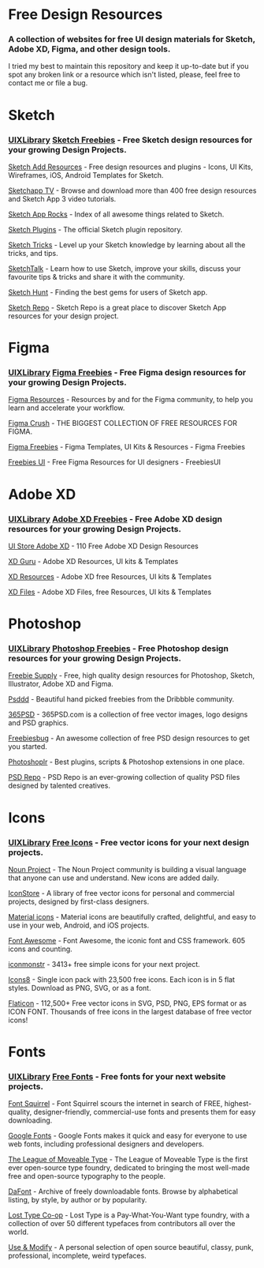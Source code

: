 # Free Design Resources
### A collection of websites for free UI design materials for Sketch, Adobe XD, Figma, and other design tools.

I tried my best to maintain this repository and keep it up-to-date but if you spot any broken link or a resource which isn't listed, please, feel free to contact me or file a bug.

# Sketch
### [UIXLibrary](https://uixlibrary.com) [Sketch Freebies](https://uixlibrary.com/resources/created/in/sketch) - Free Sketch design resources for your growing Design Projects.

[Sketch Add Resources](https://www.sketchappsources.com/) - Free design resources and plugins - Icons, UI Kits, Wireframes, iOS, Android Templates for Sketch.

[Sketchapp TV](http://sketchapp.tv/) - Browse and download more than 400 free design resources and Sketch App 3 video tutorials.

[Sketch App Rocks](http://sketchapp.rocks/) - Index of all awesome things related to Sketch.

[Sketch Plugins](http://sketchapp.com/extensions/plugins/) - The official Sketch plugin repository.

[Sketch Tricks](http://sketchtricks.com/) - Level up your Sketch knowledge by learning about all the tricks, and tips.

[SketchTalk](http://sketchtalk.io/) - Learn how to use Sketch, improve your skills, discuss your favourite tips & tricks and share it with the community.

[Sketch Hunt](http://sketchhunt.com/) - Finding the best gems for users of Sketch app.

[Sketch Repo](https://sketchrepo.com/) - Sketch Repo is a great place to discover Sketch App resources for your design project.

# Figma
### [UIXLibrary](https://uixlibrary.com) [Figma Freebies](https://uixlibrary.com/resources/created/in/figma) - Free Figma design resources for your growing Design Projects.

[Figma Resources](https://www.figma.com/resources/) - Resources by and for the Figma community, to help you learn and accelerate your workflow.

[Figma Crush](https://www.figmacrush.com/) - THE BIGGEST COLLECTION OF FREE RESOURCES FOR FIGMA.

[Figma Freebies](https://www.figmafreebies.com/) - Figma Templates, UI Kits & Resources - Figma Freebies

[Freebies UI](https://freebiesui.com/figma-freebies/) - Free Figma Resources for UI designers - FreebiesUI


# Adobe XD
### [UIXLibrary](https://uixlibrary.com) [Adobe XD Freebies](https://uixlibrary.com/resources/created/in/adobe-xd) - Free Adobe XD design resources for your growing Design Projects.

[UI Store Adobe XD](https://www.uistore.design/types/adobe-xd/) - 110 Free Adobe XD Design Resources

[XD Guru](https://www.xdguru.com/) - Adobe XD Resources, UI kits & Templates

[XD Resources](https://xdresources.co/) - Adobe XD free Resources, UI kits & Templates

[XD Files](https://xdfile.com/) - Adobe XD Files, free Resources, UI kits & Templates

# Photoshop
### [UIXLibrary](https://uixlibrary.com) [Photoshop Freebies](https://uixlibrary.com/resources/created/in/photoshop) - Free Photoshop design resources for your growing Design Projects.

[Freebie Supply](https://freebiesupply.com/) - Free, high quality design resources for Photoshop, Sketch, Illustrator, Adobe XD and Figma.

[Psddd](http://www.psddd.co/) - Beautiful hand picked freebies from the Dribbble community.

[365PSD](http://365psd.com/) - 365PSD.com is a collection of free vector images, logo designs and PSD graphics.

[Freebiesbug](http://freebiesbug.com/psd-freebies/) - An awesome collection of free PSD design resources to get you started.

[Photoshoplr](http://madebyvadim.tumblr.com/) - Best plugins, scripts & Photoshop extensions in one place.

[PSD Repo](https://psdrepo.com/) - PSD Repo is an ever-growing collection of quality PSD files designed by talented creatives.


# Icons
### [UIXLibrary](https://uixlibrary.com) [Free Icons](https://uixlibrary.com/resources/of/category/icons) - Free vector icons for your next design projects.

[Noun Project](https://thenounproject.com/) - The Noun Project community is building a visual language that anyone can use and understand. New icons are added daily.

[IconStore](https://iconstore.co/) - A library of free vector icons for personal and commercial projects, designed by first-class designers.

[Material icons](https://design.google.com/icons/) - Material icons are beautifully crafted, delightful, and easy to use in your web, Android, and iOS projects.

[Font Awesome](http://fortawesome.github.io/Font-Awesome/icons/) - Font Awesome, the iconic font and CSS framework. 605 icons and counting.

[iconmonstr](http://iconmonstr.com/) - 3413+ free simple icons for your next project.

[Icons8](https://icons8.com/) - Single icon pack with 23,500 free icons. Each icon is in 5 flat styles. Download as PNG, SVG, or as a font.

[Flaticon](http://www.flaticon.com/) - 112,500+ Free vector icons in SVG, PSD, PNG, EPS format or as ICON FONT. Thousands of free icons in the largest database of free vector icons!
# Fonts
### [UIXLibrary](https://uixlibrary.com) [Free Fonts](https://uixlibrary.com/resources/search/by/fonts) - Free fonts for your next website projects.

[Font Squirrel](https://www.fontsquirrel.com/) - Font Squirrel scours the internet in search of FREE, highest-quality, designer-friendly, commercial-use fonts and presents them for easy downloading.

[Google Fonts](https://www.google.com/fonts) - Google Fonts makes it quick and easy for everyone to use web fonts, including professional designers and developers.

[The League of Moveable Type](https://www.theleagueofmoveabletype.com/) - The League of Moveable Type is the first ever open-source type foundry, dedicated to bringing the most well-made free and open-source typography to the people.

[DaFont](http://www.dafont.com/) - Archive of freely downloadable fonts. Browse by alphabetical listing, by style, by author or by popularity.

[Lost Type Co-op](http://www.losttype.com/) - Lost Type is a Pay-What-You-Want type foundry, with a collection of over 50 different typefaces from contributors all over the world.

[Use & Modify](http://usemodify.com/) - A personal selection of open source beautiful, classy, punk, professional, incomplete, weird typefaces.









